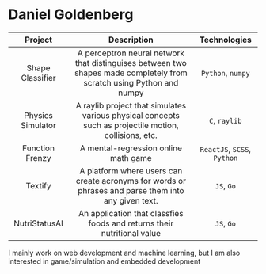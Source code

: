 # Daniel Goldenberg

| Project            | Description  | Technologies |
| :-----------:      | :----------: | :----------: |
| Shape Classifier   | A perceptron neural network that distinguises between two shapes made completely from scratch using Python and numpy | `Python`, `numpy` |
| Physics Simulator  | A raylib project that simulates various physical concepts such as projectile motion, collisions, etc. | `C`, `raylib` |
| Function Frenzy    | A mental-regression online math game | `ReactJS`, `SCSS`, `Python` |
| Textify            | A platform where users can create acronyms for words or phrases and parse them into any given text. | `JS`, `Go` |
| NutriStatusAI      | An application that classfies foods and returns their nutritional value  | `JS`, `Go` |

I mainly work on web development and machine learning, but I am also interested in game/simulation and embedded development
